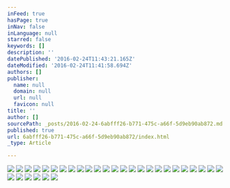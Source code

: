 ```yaml
---
inFeed: true
hasPage: true
inNav: false
inLanguage: null
starred: false
keywords: []
description: ''
datePublished: '2016-02-24T11:43:21.165Z'
dateModified: '2016-02-24T11:41:58.694Z'
authors: []
publisher:
  name: null
  domain: null
  url: null
  favicon: null
title: ''
author: []
sourcePath: _posts/2016-02-24-6abfff26-b771-475c-a66f-5d9eb90ab872.md
published: true
url: 6abfff26-b771-475c-a66f-5d9eb90ab872/index.html
_type: Article

---
```

![](https://the-grid-user-content.s3-us-west-2.amazonaws.com/5d14b5b8-4594-4eb0-8345-a4b03c1f7d29.jpg)
![](https://the-grid-user-content.s3-us-west-2.amazonaws.com/19e843f8-ca8d-4b49-be41-93e474d58376.jpg)
![](https://the-grid-user-content.s3-us-west-2.amazonaws.com/db214871-95c0-4501-85c7-e1e2aa6b55fa.jpg)
![](https://the-grid-user-content.s3-us-west-2.amazonaws.com/eee0fdaf-6ddb-4510-a999-ac735de72573.jpg)
![](https://the-grid-user-content.s3-us-west-2.amazonaws.com/70823966-780a-4169-8979-1ab1dd5ea7fa.jpg)
![](https://the-grid-user-content.s3-us-west-2.amazonaws.com/2ac3a84b-2fc6-4ec3-985d-c74782ee2b54.jpg)
![](https://the-grid-user-content.s3-us-west-2.amazonaws.com/fc37eb7c-9bbb-40fb-ab8f-ff1bb6fbc29f.jpg)
![](https://the-grid-user-content.s3-us-west-2.amazonaws.com/c5bba249-f5a7-4c62-bfba-ece851d954ee.jpg)
![](https://the-grid-user-content.s3-us-west-2.amazonaws.com/003e2c80-d2e8-4e95-bde5-c5e8c6b29881.jpg)
![](https://the-grid-user-content.s3-us-west-2.amazonaws.com/9400d1a7-0cde-4d15-88a1-a62996feaafb.jpg)
![](https://the-grid-user-content.s3-us-west-2.amazonaws.com/3877c8bc-754e-49df-b95f-e61bc885b03b.jpg)
![](https://the-grid-user-content.s3-us-west-2.amazonaws.com/07353bb1-a085-4094-a209-fc5ce178c35f.jpg)
![](https://the-grid-user-content.s3-us-west-2.amazonaws.com/a9e06e07-ff65-43e1-95a2-bc74d669cf24.jpg)
![](https://the-grid-user-content.s3-us-west-2.amazonaws.com/c038722a-344c-4837-bfc4-c3a6edad89f6.jpg)
![](https://the-grid-user-content.s3-us-west-2.amazonaws.com/4a621709-f59d-4684-aa55-cce1f06bdc91.jpg)
![](https://the-grid-user-content.s3-us-west-2.amazonaws.com/ed6287c6-25b7-4c2b-9b3c-b906bdb567c1.jpg)
![](https://the-grid-user-content.s3-us-west-2.amazonaws.com/d4ae4258-cdab-4f5c-adc5-c9283a7f1135.jpg)
![](https://the-grid-user-content.s3-us-west-2.amazonaws.com/cb58b003-a65b-4ed4-a031-947ceccb148d.jpg)
![](https://the-grid-user-content.s3-us-west-2.amazonaws.com/d2e448af-0b91-4c97-9f89-41c52fb6d07a.jpg)
![](https://the-grid-user-content.s3-us-west-2.amazonaws.com/1986cc23-1a70-4ccb-be23-d638e3304b04.jpg)
![](https://the-grid-user-content.s3-us-west-2.amazonaws.com/81a52365-082e-47e3-8756-6a8b407e9ea2.jpg)
![](https://the-grid-user-content.s3-us-west-2.amazonaws.com/73487876-9c38-45ac-8af3-1bad19355006.jpg)
![](https://the-grid-user-content.s3-us-west-2.amazonaws.com/9133f875-54fc-4166-ac45-332d79579c52.jpg)
![](https://the-grid-user-content.s3-us-west-2.amazonaws.com/4003da21-ce43-446a-b79c-db443d7184f5.jpg)
![](https://the-grid-user-content.s3-us-west-2.amazonaws.com/10261597-ee29-429d-9e62-2cefc44e2395.jpg)
![](https://the-grid-user-content.s3-us-west-2.amazonaws.com/1fb3d9fd-5613-49d7-8b45-e1feecf8e2ed.jpg)
![](https://the-grid-user-content.s3-us-west-2.amazonaws.com/dfb5a29f-761d-46c6-9749-66facfd9c7df.jpg)
![](https://the-grid-user-content.s3-us-west-2.amazonaws.com/136a7b88-465c-4893-86eb-aba91c9a7395.jpg)
![](https://the-grid-user-content.s3-us-west-2.amazonaws.com/87914859-b99b-45b3-bd7a-43f08f292751.jpg)
![](https://the-grid-user-content.s3-us-west-2.amazonaws.com/9e5e1f65-d53d-4296-b5c5-0db32b47df35.jpg)
![](https://the-grid-user-content.s3-us-west-2.amazonaws.com/95479007-1195-4081-a6ca-d16b3e5041cb.jpg)